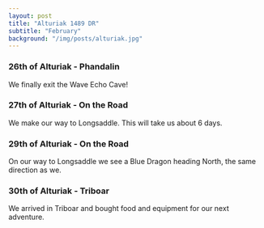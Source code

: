 ```yaml
---
layout: post
title: "Alturiak 1489 DR"
subtitle: "February"
background: "/img/posts/alturiak.jpg"
---
```


### 26th of Alturiak - Phandalin
We finally exit the Wave Echo Cave!

### 27th of Alturiak - On the Road
We make our way to Longsaddle. This will take us about 6 days.

### 29th of Alturiak - On the Road
On our way to Longsaddle we see a Blue Dragon heading North, the same direction as we.

### 30th of Alturiak - Triboar
We arrived in Triboar and bought food and equipment for our next adventure.
